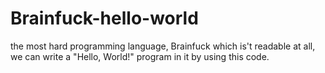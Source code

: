 # Brainfuck-hello-world
the most hard programming language, Brainfuck which is't readable at all, we can write a "Hello, World!" program in it by using this code.
